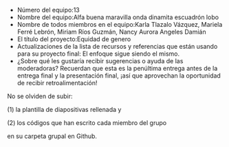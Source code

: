 - Número del equipo:13
- Nombre del equipo:Alfa buena maravilla onda dinamita escuadrón lobo
- Nombre de todos miembros en el equipo:Karla Tlazalo Vázquez, Mariela Ferré Lebrón, Miriam Ríos Guzmán, Nancy Aurora Angeles Damián
- El título del proyecto:Equidad de genero 
- Actualizaciones de la lista de recursos y referencias que están usando para su proyecto final: El enfoque sigue siendo el mismo.
- ¿Sobre qué les gustaría recibir sugerencias o ayuda de las moderadoras? Recuerdan que esta es la penúltima entrega antes de la entrega final y la presentación final, ¡así que aprovechan la oportunidad de recibir retroalimentación!

No se olviden de subir:

(1) la plantilla de diapositivas rellenada y 

(2) los códigos que han escrito cada miembro del grupo 

en su carpeta grupal en Github.
